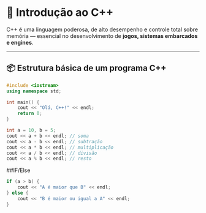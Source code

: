 # 🧠 Introdução ao C++

C++ é uma linguagem poderosa, de alto desempenho e controle total sobre memória — essencial no desenvolvimento de **jogos, sistemas embarcados e engines**.

---

## 📦 Estrutura básica de um programa C++

```cpp
#include <iostream>
using namespace std;

int main() {
    cout << "Olá, C++!" << endl;
    return 0;
}
```

```cpp
int a = 10, b = 5;
cout << a + b << endl; // soma
cout << a - b << endl; // subtração
cout << a * b << endl; // multiplicação
cout << a / b << endl; // divisão
cout << a % b << endl; // resto
```

##IF/Else
```cpp
if (a > b) {
    cout << "A é maior que B" << endl;
} else {
    cout << "B é maior ou igual a A" << endl;
}
